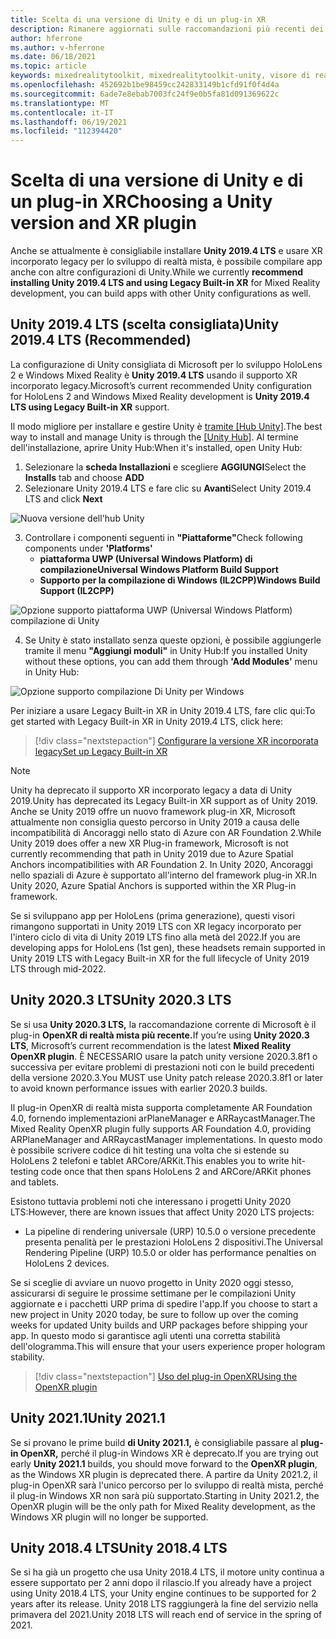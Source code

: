 ```yaml
---
title: Scelta di una versione di Unity e di un plug-in XR
description: Rimanere aggiornati sulle raccomandazioni più recenti dei plug-in Unity e XR per lo sviluppo di applicazioni HoloLens.
author: hferrone
ms.author: v-hferrone
ms.date: 06/18/2021
ms.topic: article
keywords: mixedrealitytoolkit, mixedrealitytoolkit-unity, visore di realtà mista, visore windows mixed reality, visore per realtà virtuale, unity
ms.openlocfilehash: 452692b1be98459cc242833149b1cfd91f0f4d4a
ms.sourcegitcommit: 6ade7e8ebab7003fc24f9e0b5fa81d091369622c
ms.translationtype: MT
ms.contentlocale: it-IT
ms.lasthandoff: 06/19/2021
ms.locfileid: "112394420"
---
```

# <a name="choosing-a-unity-version-and-xr-plugin"></a><span data-ttu-id="d029f-104">Scelta di una versione di Unity e di un plug-in XR</span><span class="sxs-lookup"><span data-stu-id="d029f-104">Choosing a Unity version and XR plugin</span></span>

<span data-ttu-id="d029f-105">Anche se attualmente è consigliabile installare **Unity 2019.4 LTS** e usare XR incorporato legacy per lo sviluppo di realtà mista, è possibile compilare app anche con altre configurazioni di Unity.</span><span class="sxs-lookup"><span data-stu-id="d029f-105">While we currently **recommend installing Unity 2019.4 LTS and using Legacy Built-in XR** for Mixed Reality development, you can build apps with other Unity configurations as well.</span></span>

## <a name="unity-20194-lts-recommended"></a><span data-ttu-id="d029f-106">Unity 2019.4 LTS (scelta consigliata)</span><span class="sxs-lookup"><span data-stu-id="d029f-106">Unity 2019.4 LTS (Recommended)</span></span>

<span data-ttu-id="d029f-107">La configurazione di Unity consigliata di Microsoft per lo sviluppo HoloLens 2 e Windows Mixed Reality è **Unity 2019.4 LTS** usando il supporto XR incorporato legacy.</span><span class="sxs-lookup"><span data-stu-id="d029f-107">Microsoft’s current recommended Unity configuration for HoloLens 2 and Windows Mixed Reality development is **Unity 2019.4 LTS using Legacy Built-in XR** support.</span></span>

<span data-ttu-id="d029f-108">Il modo migliore per installare e gestire Unity è <a href="https://unity3d.com/get-unity/download" target="_blank">tramite [Hub Unity]</a>.</span><span class="sxs-lookup"><span data-stu-id="d029f-108">The best way to install and manage Unity is through the <a href="https://unity3d.com/get-unity/download" target="_blank">[Unity Hub]</a>.</span></span> <span data-ttu-id="d029f-109">Al termine dell'installazione, aprire Unity Hub:</span><span class="sxs-lookup"><span data-stu-id="d029f-109">When it's installed, open Unity Hub:</span></span>

1. <span data-ttu-id="d029f-110">Selezionare la **scheda Installazioni** e scegliere **AGGIUNGI**</span><span class="sxs-lookup"><span data-stu-id="d029f-110">Select the **Installs** tab and choose **ADD**</span></span>
2. <span data-ttu-id="d029f-111">Selezionare Unity 2019.4 LTS e fare clic su **Avanti**</span><span class="sxs-lookup"><span data-stu-id="d029f-111">Select Unity 2019.4 LTS and click **Next**</span></span>

![Nuova versione dell'hub Unity](images/unity-hub-img-2019.png)

3. <span data-ttu-id="d029f-113">Controllare i componenti seguenti in **"Piattaforme"**</span><span class="sxs-lookup"><span data-stu-id="d029f-113">Check following components under **'Platforms'**</span></span>
    * <span data-ttu-id="d029f-114">**piattaforma UWP (Universal Windows Platform) di compilazione**</span><span class="sxs-lookup"><span data-stu-id="d029f-114">**Universal Windows Platform Build Support**</span></span> 
    * <span data-ttu-id="d029f-115">**Supporto per la compilazione di Windows (IL2CPP)**</span><span class="sxs-lookup"><span data-stu-id="d029f-115">**Windows Build Support (IL2CPP)**</span></span>

![Opzione supporto piattaforma UWP (Universal Windows Platform) compilazione di Unity](images/Unity_Install_Option_UWP_2019.png)

4. <span data-ttu-id="d029f-117">Se Unity è stato installato senza queste opzioni, è possibile aggiungerle tramite il menu **"Aggiungi moduli"** in Unity Hub:</span><span class="sxs-lookup"><span data-stu-id="d029f-117">If you installed Unity without these options, you can add them through **'Add Modules'** menu in Unity Hub:</span></span>

![Opzione supporto compilazione Di Unity per Windows](images/Unity_Install_Option_UWP2_2019.png)

<span data-ttu-id="d029f-119">Per iniziare a usare Legacy Built-in XR in Unity 2019.4 LTS, fare clic qui:</span><span class="sxs-lookup"><span data-stu-id="d029f-119">To get started with Legacy Built-in XR in Unity 2019.4 LTS, click here:</span></span>

> [!div class="nextstepaction"]
> [<span data-ttu-id="d029f-120">Configurare la versione XR incorporata legacy</span><span class="sxs-lookup"><span data-stu-id="d029f-120">Set up Legacy Built-in XR</span></span>](/windows/mixed-reality/develop/unity/xr-project-setup?tabs=legacy)

> [!NOTE]
> <span data-ttu-id="d029f-121">Unity ha deprecato il supporto XR incorporato legacy a data di Unity 2019.</span><span class="sxs-lookup"><span data-stu-id="d029f-121">Unity has deprecated its Legacy Built-in XR support as of Unity 2019.</span></span>  <span data-ttu-id="d029f-122">Anche se Unity 2019 offre un nuovo framework plug-in XR, Microsoft attualmente non consiglia questo percorso in Unity 2019 a causa delle incompatibilità di Ancoraggi nello stato di Azure con AR Foundation 2.</span><span class="sxs-lookup"><span data-stu-id="d029f-122">While Unity 2019 does offer a new XR Plug-in framework, Microsoft is not currently recommending that path in Unity 2019 due to Azure Spatial Anchors incompatibilities with AR Foundation 2.</span></span>  <span data-ttu-id="d029f-123">In Unity 2020, Ancoraggi nello spaziali di Azure è supportato all'interno del framework plug-in XR.</span><span class="sxs-lookup"><span data-stu-id="d029f-123">In Unity 2020, Azure Spatial Anchors is supported within the XR Plug-in framework.</span></span>

<span data-ttu-id="d029f-124">Se si sviluppano app per HoloLens (prima generazione), questi visori rimangono supportati in Unity 2019 LTS con XR legacy incorporato per l'intero ciclo di vita di Unity 2019 LTS fino alla metà del 2022.</span><span class="sxs-lookup"><span data-stu-id="d029f-124">If you are developing apps for HoloLens (1st gen), these headsets remain supported in Unity 2019 LTS with Legacy Built-in XR for the full lifecycle of Unity 2019 LTS through mid-2022.</span></span>

## <a name="unity-20203-lts"></a><span data-ttu-id="d029f-125">Unity 2020.3 LTS</span><span class="sxs-lookup"><span data-stu-id="d029f-125">Unity 2020.3 LTS</span></span> 

<span data-ttu-id="d029f-126">Se si usa **Unity 2020.3 LTS,** la raccomandazione corrente di Microsoft è il plug-in **OpenXR di realtà mista più recente.**</span><span class="sxs-lookup"><span data-stu-id="d029f-126">If you’re using **Unity 2020.3 LTS**, Microsoft’s current recommendation is the latest **Mixed Reality OpenXR plugin**.</span></span> <span data-ttu-id="d029f-127">È NECESSARIO usare la patch unity versione 2020.3.8f1 o successiva per evitare problemi di prestazioni noti con le build precedenti della versione 2020.3.</span><span class="sxs-lookup"><span data-stu-id="d029f-127">You MUST use Unity patch release 2020.3.8f1 or later to avoid known performance issues with earlier 2020.3 builds.</span></span>

<span data-ttu-id="d029f-128">Il plug-in OpenXR di realtà mista supporta completamente AR Foundation 4.0, fornendo implementazioni arPlaneManager e ARRaycastManager.</span><span class="sxs-lookup"><span data-stu-id="d029f-128">The Mixed Reality OpenXR plugin fully supports AR Foundation 4.0, providing ARPlaneManager and ARRaycastManager implementations.</span></span> <span data-ttu-id="d029f-129">In questo modo è possibile scrivere codice di hit testing una volta che si estende su HoloLens 2 telefoni e tablet ARCore/ARKit.</span><span class="sxs-lookup"><span data-stu-id="d029f-129">This enables you to write hit-testing code once that then spans HoloLens 2 and ARCore/ARKit phones and tablets.</span></span>

<span data-ttu-id="d029f-130">Esistono tuttavia problemi noti che interessano i progetti Unity 2020 LTS:</span><span class="sxs-lookup"><span data-stu-id="d029f-130">However, there are known issues that affect Unity 2020 LTS projects:</span></span>

* <span data-ttu-id="d029f-131">La pipeline di rendering universale (URP) 10.5.0 o versione precedente presenta penalità per le prestazioni HoloLens 2 dispositivi.</span><span class="sxs-lookup"><span data-stu-id="d029f-131">The Universal Rendering Pipeline (URP) 10.5.0 or older has performance penalties on HoloLens 2 devices.</span></span>

<span data-ttu-id="d029f-132">Se si sceglie di avviare un nuovo progetto in Unity 2020 oggi stesso, assicurarsi di seguire le prossime settimane per le compilazioni Unity aggiornate e i pacchetti URP prima di spedire l'app.</span><span class="sxs-lookup"><span data-stu-id="d029f-132">If you choose to start a new project in Unity 2020 today, be sure to follow up over the coming weeks for updated Unity builds and URP packages before shipping your app.</span></span>  <span data-ttu-id="d029f-133">In questo modo si garantisce agli utenti una corretta stabilità dell'ologramma.</span><span class="sxs-lookup"><span data-stu-id="d029f-133">This will ensure that your users experience proper hologram stability.</span></span>

> [!div class="nextstepaction"]
> [<span data-ttu-id="d029f-134">Uso del plug-in OpenXR</span><span class="sxs-lookup"><span data-stu-id="d029f-134">Using the OpenXR plugin</span></span>](/windows/mixed-reality/develop/unity/xr-project-setup?tabs=openxr)

## <a name="unity-20211"></a><span data-ttu-id="d029f-135">Unity 2021.1</span><span class="sxs-lookup"><span data-stu-id="d029f-135">Unity 2021.1</span></span>

<span data-ttu-id="d029f-136">Se si provano le prime build **di Unity 2021.1,** è consigliabile passare al **plug-in OpenXR,** perché il plug-in Windows XR è deprecato.</span><span class="sxs-lookup"><span data-stu-id="d029f-136">If you are trying out early **Unity 2021.1** builds, you should move forward to the **OpenXR plugin**, as the Windows XR plugin is deprecated there.</span></span>  <span data-ttu-id="d029f-137">A partire da Unity 2021.2, il plug-in OpenXR sarà l'unico percorso per lo sviluppo di realtà mista, perché il plug-in Windows XR non sarà più supportato.</span><span class="sxs-lookup"><span data-stu-id="d029f-137">Starting in Unity 2021.2, the OpenXR plugin will be the only path for Mixed Reality development, as the Windows XR plugin will no longer be supported.</span></span>

## <a name="unity-20184-lts"></a><span data-ttu-id="d029f-138">Unity 2018.4 LTS</span><span class="sxs-lookup"><span data-stu-id="d029f-138">Unity 2018.4 LTS</span></span>

<span data-ttu-id="d029f-139">Se si ha già un progetto che usa Unity 2018.4 LTS, il motore unity continua a essere supportato per 2 anni dopo il rilascio.</span><span class="sxs-lookup"><span data-stu-id="d029f-139">If you already have a project using Unity 2018.4 LTS, your Unity engine continues to be supported for 2 years after its release.</span></span>  <span data-ttu-id="d029f-140">Unity 2018 LTS raggiungerà la fine del servizio nella primavera del 2021.</span><span class="sxs-lookup"><span data-stu-id="d029f-140">Unity 2018 LTS will reach end of service in the spring of 2021.</span></span>